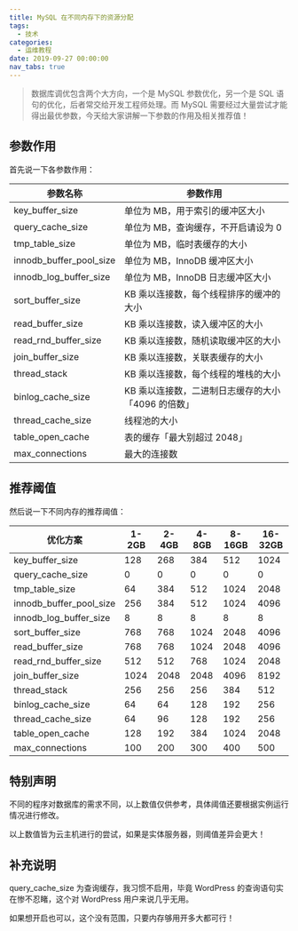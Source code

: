 ```yaml
---
title: MySQL 在不同内存下的资源分配
tags:
  - 技术
categories:
  - 运维教程
date: 2019-09-27 00:00:00
nav_tabs: true
---
```


> 数据库调优包含两个大方向，一个是 MySQL 参数优化，另一个是 SQL 语句的优化，后者常交给开发工程师处理。而 MySQL 需要经过大量尝试才能得出最优参数，今天给大家讲解一下参数的作用及相关推荐值！

<!-- more -->

## 参数作用

首先说一下各参数作用：

| 参数名称 | 参数作用 |
| - | - |
| key_buffer_size | 单位为 MB，用于索引的缓冲区大小 |
| query_cache_size | 单位为 MB，查询缓存，不开启请设为 0 |
| tmp_table_size | 单位为 MB，临时表缓存的大小 |
| innodb_buffer_pool_size | 单位为 MB，InnoDB 缓冲区大小 |
| innodb_log_buffer_size | 单位为 MB，InnoDB 日志缓冲区大小 |
| sort_buffer_size | KB 乘以连接数，每个线程排序的缓冲的大小 |
| read_buffer_size | KB 乘以连接数，读入缓冲区的大小 |
| read_rnd_buffer_size | KB 乘以连接数，随机读取缓冲区的大小 |
| join_buffer_size | KB 乘以连接数，关联表缓存的大小 |
| thread_stack | KB 乘以连接数，每个线程的堆栈的大小 |
| binlog_cache_size | KB 乘以连接数，二进制日志缓存的大小「4096 的倍数」 |
| thread_cache_size | 线程池的大小 |
| table_open_cache | 表的缓存「最大别超过 2048」 |
| max_connections | 最大的连接数 |

## 推荐阈值

然后说一下不同内存的推荐阈值：

| 优化方案 | 1-2GB | 2-4GB | 4-8GB | 8-16GB | 16-32GB |
| - | - | - | - | - | - |
| key_buffer_size | 128 | 268 | 384 | 512 | 1024 |
| query_cache_size | 0 | 0 | 0 | 0 | 0 |
| tmp_table_size | 64 | 384 | 512 | 1024 | 2048 |
| innodb_buffer_pool_size | 256 | 384 | 512 | 1024 | 4096 |
| innodb_log_buffer_size | 8 | 8 | 8 | 8 | 8 |
| sort_buffer_size | 768 | 768 | 1024 | 2048 | 4096 |
| read_buffer_size | 768 | 768 | 1024 | 2048 | 4096 |
| read_rnd_buffer_size | 512 | 512 | 768 | 1024 | 2048 |
| join_buffer_size | 1024 | 2048 | 2048 | 4096 | 8192 |
| thread_stack | 256 | 256 | 256 | 384 | 512 |
| binlog_cache_size | 64 | 64 | 128 | 192 | 256 |
| thread_cache_size | 64 | 96 | 128 | 192 | 256 |
| table_open_cache | 128 | 192 | 384 | 1024 | 2048 |
| max_connections | 100 | 200 | 300 | 400 | 500 |

## 特别声明

不同的程序对数据库的需求不同，以上数值仅供参考，具体阈值还要根据实例运行情况进行修改。

以上数值皆为云主机进行的尝试，如果是实体服务器，则阈值差异会更大！

## 补充说明

query_cache_size 为查询缓存，我习惯不启用，毕竟 WordPress 的查询语句实在惨不忍睹，这个对 WordPress 用户来说几乎无用。

如果想开启也可以，这个没有范围，只要内存够用开多大都可行！